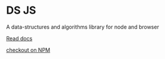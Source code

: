 # DS JS

A data-structures and algorithms library for node and browser

[Read docs](https://m3rashid.github.io/dsa-js/)

[checkout on NPM](https://www.npmjs.com/package/@m3rashid/dsa-js)
